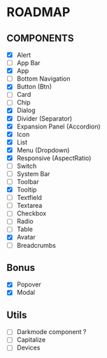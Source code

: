 # ROADMAP

## COMPONENTS

- [x] Alert
- [ ] App Bar
- [x] App
- [ ] Bottom Navigation
- [x] Button (Btn)
- [ ] Card
- [ ] Chip
- [x] Dialog
- [x] Divider (Separator)
- [x] Expansion Panel (Accordion)
- [x] Icon
- [x] List
- [x] Menu (Dropdown)
- [x] Responsive (AspectRatio)
- [ ] Switch
- [ ] System Bar
- [ ] Toolbar
- [x] Tooltip
- [ ] Textfield
- [ ] Textarea
- [ ] Checkbox
- [ ] Radio
- [ ] Table
- [x] Avatar
- [ ] Breadcrumbs

## Bonus

- [x] Popover
- [x] Modal

## Utils

- [ ] Darkmode component ?
- [ ] Capitalize
- [ ] Devices
